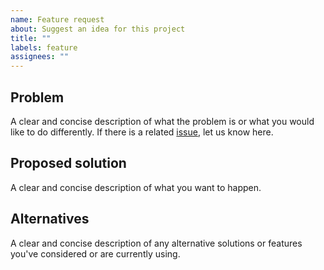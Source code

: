 ```yaml
---
name: Feature request
about: Suggest an idea for this project
title: ""
labels: feature
assignees: ""
---
```


## Problem

A clear and concise description of what the problem is or what you would like to
do differently. If there is a related
[issue](https://github.com/lasttalon/react-roblox-workshop/issues), let us know
here.

## Proposed solution

A clear and concise description of what you want to happen.

## Alternatives

A clear and concise description of any alternative solutions or features
you've considered or are currently using.
